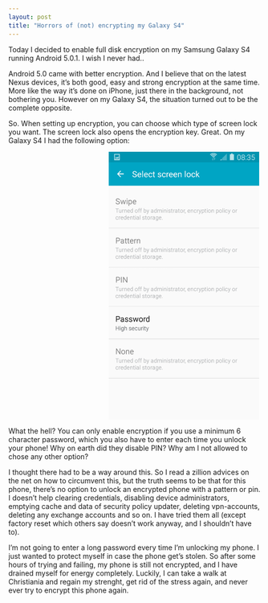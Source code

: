 ```yaml
---
layout: post
title: "Horrors of (not) encrypting my Galaxy S4"
---
```


Today I decided to enable full disk encryption on my Samsung Galaxy S4 running Android 5.0.1. I wish I never had..

Android 5.0 came with better encryption. And I believe that on the latest Nexus devices, it’s both good, easy and strong encryption at the same time. More like the way it’s done on iPhone, just there in the background, not bothering you. However on my Galaxy S4, the situation turned out to be the complete opposite.

So. When setting up encryption, you can choose which type of screen lock you want. The screen lock also opens the encryption key. Great. On my Galaxy S4 I had the following option:

<img src="/images/GalaxyS4_encryption.png" alt="Too strict security" style="width: 300px; position: relative; left: 200px;" align="middle"/>

What the hell? You can only enable encryption if you use a minimum 6 character password, which you also have to enter each time you unlock your phone! Why on earth did they disable PIN? Why am I not allowed to chose any other option?

I thought there had to be a way around this. So I read a zillion advices on the net on how to circumvent this, but the truth seems to be that for this phone, there’s no option to unlock an encrypted phone with a pattern or pin. I doesn’t help clearing credentials, disabling device administrators, emptying cache and data of security policy updater, deleting vpn-accounts, deleting any exchange accounts and so on. I have tried them all (except factory reset which others say doesn’t work anyway, and I shouldn’t have to).

I’m not going to enter a long password every time I’m unlocking my phone. I just wanted to protect myself in case the phone get’s stolen. So after some hours of trying and failing, my phone is still not encrypted, and I have drained myself for energy completely. Luckily, I can take a walk at Christiania and regain my strenght, get rid of the stress again, and never ever try to encrypt this phone again.
